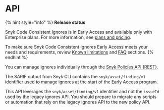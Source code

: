 # API

{% hint style="info" %}
**Release status**

Snyk Code Consistent Ignores is in Early Access and available only with Enterprise plans. For more information, see [plans and pricing](https://snyk.io/plans/).

To make sure Snyk Code Consistent Ignores Early Access meets your needs and requirements, review [Known limitations](known-limitations.md) and [FAQ](consistent-ignores-for-snyk-code-faqs.md) sections.
{% endhint %}

You can manage ignores individually through the [Snyk Policies API (REST)](https://apidocs.snyk.io/version=2024-10-14~experimental?version=2024-10-15#get-/orgs/-org_id-/policies).&#x20;

The SARIF output from Snyk CLI contains the `snyk/asset/finding/v1` identifier used to manage ignores at the start of the Early Access program.&#x20;

This API leverages the `snyk/asset/finding/v1` identifier and not the `issueId` used by the legacy ignores API. You should prepare to migrate any scripts or automation that rely on the legacy ignores API to the new policy API.
